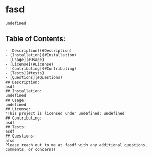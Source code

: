 # fasd 
    
    undefined
   ## Table of Contents:
    - [Description](#Description)
    - [Installation](#Installation)
    - [Usage](#Usage)
    - [License](#License)
    - [Contributing](#Contributing)
    - [Tests](#tests)
    - [Questions](#Questions)
    ## Description: 
    asdf
    ## Installation: 
    undefined
    ## Usage: 
    undefined
    ## License: 
    'This project is licensed under undefined: undefined
    ## Contributing: 
    asdf
    ## Tests: 
    asdf
    ## Questions: 
    afsd
    Please reach out to me at fasdf with any additional questions, comments, or concerns!
  